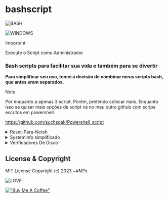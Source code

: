 # bashscript
![BASH](https://img.shields.io/badge/Made%20with-Bash-1f425f.svg)

![WINDOWS](https://img.shields.io/badge/Windows-0078D6?style=for-the-badge&logo=windows&logoColor=white)

>[!IMPORTANT]
> Execute o Script como Administrador

### Bash scripts para facilitar sua vida e também para se divertir

**Para simplificar seu uso, tomei a decisão de combinar meus scripts bash, que antes eram separados.**

>[!NOTE]
>Por enquanto a apenas 3 script. Porém, pretendo colocar mais. Enquanto isso se quiser mais opções de script vá no meu outro github com scrips escritos em powershell
>
>https://github.com/suchsoak/Powershell_script 

<details>

<summary>Reset-Para-Netsh</summary>

# Resetar-Configurações-Da-Internet-No-Computador.

Abra o Script como Administrador

 Um script Bat, que resetar configurações e portas como TCP. Do computador, Caso esteja tendo problemas com internet no computador ou notbook.

> Aplica-se a: Windows Server 2022, Windows Server 2019, Windows Server 2016, Azure Stack HCI, versões 21H2 e 20H2

# Como Usar

Via terminal:

```sh
  start Reset_net.bat 
```

Via Sistema Operacional Gráfico:

```sh
  Execute o arquivo como Admistrador! 
```

# Codigos utilizados:
> Shell de Rede (netsh)

<ul>
<li>netsh winsock reset all</li>
<li>netsh int 6to4 reset all</li>
<li>netsh int ipv4 reset all</li>
<li>netsh int ipv6 reset all</li>
<li>netsh int httpstunnel reset all</li>  
<li>netsh int isatap reset all</li>  
<li>netsh int portproxy reset all</li>  
<li>netsh int tcp reset all</li>  
<li>netsh int teredo reset all</li> 
<li>ipconfig /renew</li>
<li>nnetsh advfirewall firewall add rule name="Block 22" dir=in action=block protocol=TCP localport=22</li>
<li>netsh advfirewall firewall add rule name="Block 23" dir=in action=block protocol=TCP localport=23</li>
<li>netsh advfirewall firewall add rule name="Block 80" dir=in action=block protocol=TCP localport=80</li>

</ul>

# Mais informações sobre os comandos utilizados:

| Libraries |  Links |
| ------ | ------ |
|  shell de rede|  [https://learn.microsoft.com/pt-br/windows/win32/wmisdk/wmic](https://learn.microsoft.com/pt-br/windows-server/networking/technologies/netsh/netsh)
|  Netsh | [https://learn.microsoft.com/pt-br/windows-server/networking/technologies/netsh/netsh](https://learn.microsoft.com/pt-br/previous-versions/windows/it-pro/windows-server-2008-R2-and-2008/cc754516(v=ws.10)) 
|  Ipconfig|  [https://learn.microsoft.com/pt-br/windows-server/administration/windows-commands/ipconfig](https://learn.microsoft.com/pt-br/windows-server/administration/windows-commands/ipconfig)
 
</details>

<details>

<summary>Systeminfo simplificado</summary>

# Um systeminfo simplificado

O intuito do script é ter informações sobre seu Desktop pessoal.

# Como usar:

Para utilizar o script, baixe ele em arquivo zipado ou por linha de comando (cmd)

Execute ele de preferencia como administrador.

# Via cmd windows:

> Já com o Informações.bat instalado, execute no terminal se preferir:

```sh
 start Informações.bat
```

# Sobre o script

O script irar retornar informações sobre: 

processador

```sh

 @echo [!] Informacoes Do Processador:
color 5
timeout /t 6 > null
@echo.
wmic CPU get name
@echo.
@echo [*] Arquitetura: %PROCESSOR_ARCHITECTURE%
@echo [*] Processador: %PROCESSOR_IDENTIFIER% 
@echo [*] Versao: %PROCESSOR_REVISION% 
@echo [*] Nucleos: %NUMBER_OF_PROCESSORS%
@echo.
@echo --------------------

```

Disco

```sh

@echo [!] Informacoes do disco:
color 6
timeout /t 5 > null
@echo.
wmic diskdrive list brief
@echo --------------------
@echo.
@echo [!] Informacoes da Placa De Video:
color 7
timeout /t 5 > null
@echo.
wmic path win32_VideoController get name
wmic path win32_VideoController get name, adapterram, driverversion
@echo.
@echo --------------------

```
Informações De Rede

```sh

@echo [!] Informacoes De Rede:
@echo.
timeout /t 6 > null
color 8
netsh interface ipv4 show addresses "Wi-Fi" | findstr "Endereço IP"
netsh wlan show interfaces | findstr "Perfil"
netsh wlan show interfaces | findstr "Estado"
netsh wlan show interfaces | findstr "Sinal"
netsh wlan show interfaces | findstr "Canal"
netsh wlan show interfaces | findstr "Descrição"
netsh wlan show interfaces | findstr "BSSID"
color 7
@echo.
@echo --------------------

```

Para obter informações do ip e relacionado a endereço, foi utilizado o curl junto como o ipinfo.io

```sh

curl -s ipinfo.io | findstr "ip"
curl -s ipinfo.io | findstr "country"
curl -s ipinfo.io | findstr "region"
curl -s ipinfo.io | findstr "postal"
curl -s ipinfo.io | findstr "city"
curl -s ipinfo.io | findstr "hostname"
curl -s ipinfo.io | findstr "loc"
curl -s ipinfo.io | findstr "org"

```

E outras informações adicionais, como placa de video, endereço ip, Proprietário registrado e etc.

# As informações serão arquivadas em um arquivo informacoes.txt

```sh

@echo [!] Salvando as informacoes em um arquivo txt (informacoes.txt)...
@echo --------------------
@echo off
@echo -------------------- > informacoes.txt
@echo. >> informacoes.txt
@echo [*] github: https://github.com/suchsoak >> informacoes.txt
@echo. >> informacoes.txt
@echo -------------------- >> informacoes.txt
@echo. >> informacoes.txt
wmic OS get name >> informacoes.txt
ver >> informacoes.txt
@echo. >> informacoes.txt
date /t >> informacoes.txt
@echo.  >> informacoes.txt

```

## Pesquisas Relacionadas:

| Libraries |  Links |
| ------ | ------ |
|  Wmic |  https://learn.microsoft.com/pt-br/windows/win32/wmisdk/wmic
|  Netsh | https://learn.microsoft.com/pt-br/windows-server/networking/technologies/netsh/netsh 
| Comandos | https://learn.microsoft.com/pt-br/windows-server/administration/windows-commands/windows-commands 


</details>

<details>

<summary>Verificadores De Disco</summary>


# HD_Verificadores_Bat

Abra o arquivo.bat como adiminstrador.

> Verificadores Para Profissionais De Ti. Um simples script para verificar arquivos do hd ou ssd.

<p align="center">
  <img src="https://github.com/suchsoak/bashscript/blob/main/diskimg/disk.png" alt="disk.png">
</p>

# Como usar

```sh
  start Verificadores.bat
```

### Codigos Utilizados.

<ul>
<li>Sfc /ScanNow</li>
<li>dism /online /cleanup-image /scanhealth</li>
<li>dism /online /cleanup-image /restorehealth</li>
<li>dism /Online /Cleanup-Image /CheckHealth</li>
<li>chkdsk</li>  
<li>wmic</li>  
<li>del *</li>  
</ul>

## Documentação Dos Codigos Utilizados:

| Libraries |  Links |
| ------ | ------ |
| verificador |   https://support.microsoft.com/pt-br/topic/use-a-ferramenta-verificador-de-arquivos-do-sistema-para-reparar-arquivos-de-sistema-ausentes-ou-corrompidos-79aa86cb-ca52-166a-92a3-966e85d4094e
|  chkdsk | https://learn.microsoft.com/pt-br/windows-server/administration/windows-commands/chkdsk?tabs=event-viewer
| Repair | https://learn.microsoft.com/pt-br/windows-hardware/manufacture/desktop/repair-a-windows-image?view=windows-11
| wmic | https://learn.microsoft.com/pt-br/windows-server/administration/windows-commands/wmic


</details>

License & Copyright
-----------------------
MIT License Copyright (c) 2023 ~#M?x

![LOVE](http://ForTheBadge.com/images/badges/built-with-love.svg)


[!["Buy Me A Coffee"](https://www.buymeacoffee.com/assets/img/custom_images/orange_img.png)](https://www.buymeacoffee.com/m100047r)

